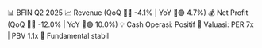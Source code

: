 📊 BFIN Q2 2025
📈 Revenue (QoQ 🔻🔴 -4.1% | YoY 🔼🟢 4.7%)
💰 Net Profit (QoQ 🔻🔴 -12.0% | YoY 🔼🟢 10.0%)
💡 Cash Operasi: Positif
🧮 Valuasi: PER 7x | PBV 1.1x
🧱 Fundamental stabil
